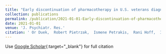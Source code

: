 ```yaml
---
title: "Early discontinuation of pharmacotherapy in U.S. veterans diagnosed with PTSD and the role of psychotherapy"
collection: publications
permalink: /publication/2021-01-01-Early-discontinuation-of-pharmacotherapy-in-US-veterans-diagnosed-with-PTSD-and-the-role-of-psychotherapy
date: 2021-01-01
venue: 'J. Psychiatr. Res.'
citation: ' Or Duek,  Robert Pietrzak,  Ismene Petrakis,  Rani Hoff,  Ilan Harpaz-Rotem, &quot;Early discontinuation of pharmacotherapy in U.S. veterans diagnosed with PTSD and the role of psychotherapy.&quot; J. Psychiatr. Res., 2021.'
---
```

Use [Google Scholar](https://scholar.google.com/scholar?q=Early+discontinuation+of+pharmacotherapy+in+U.S.+veterans+diagnosed+with+PTSD+and+the+role+of+psychotherapy){:target="_blank"} for full citation